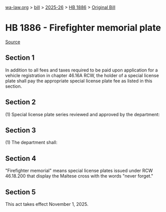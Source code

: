 [wa-law.org](/) > [bill](/bill/) > [2025-26](/bill/2025-26/) > [HB 1886](/bill/2025-26/hb/1886/) > [Original Bill](/bill/2025-26/hb/1886/1/)

# HB 1886 - Firefighter memorial plate

[Source](http://lawfilesext.leg.wa.gov/biennium/2025-26/Pdf/Bills/House%20Bills/1886.pdf)

## Section 1
In addition to all fees and taxes required to be paid upon application for a vehicle registration in chapter 46.16A RCW, the holder of a special license plate shall pay the appropriate special license plate fee as listed in this section.

## Section 2
(1) Special license plate series reviewed and approved by the department:

## Section 3
(1) The department shall:

## Section 4
"Firefighter memorial" means special license plates issued under RCW 46.18.200 that display the Maltese cross with the words "never forget."

## Section 5
This act takes effect November 1, 2025.
